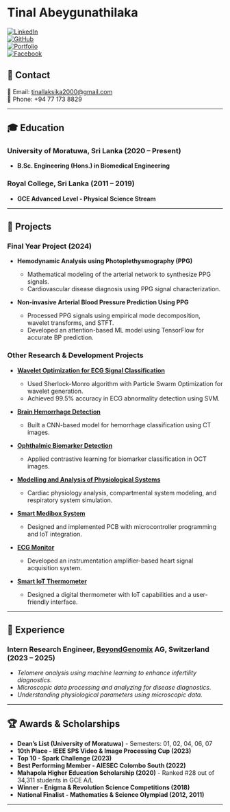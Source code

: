 # Tinal Abeygunathilaka

[![LinkedIn](https://img.shields.io/badge/LinkedIn-Profile-blue)](https://www.linkedin.com/in/tinal-laksika/)  
[![GitHub](https://img.shields.io/badge/GitHub-tinal28-lightgrey)](https://github.com/tinal28)  
[![Portfolio](https://img.shields.io/badge/Portfolio-Website-orange)](https://tinal.carrd.co/) <br />
[![Facebook](https://img.shields.io/badge/Facebook-Profile-blue)](https://www.facebook.com/tinal.laksika)

## 📧 Contact
📩 Email: [tinallaksika2000@gmail.com](mailto:tinallaksika2000@gmail.com)  
📱 Phone: +94 77 173 8829

---

## 🎓 Education
### University of Moratuwa, Sri Lanka (2020 – Present)
- **B.Sc. Engineering (Hons.) in Biomedical Engineering** 

### Royal College, Sri Lanka (2011 – 2019)
- **GCE Advanced Level - Physical Science Stream**

---

## 🚀 Projects
### **Final Year Project (2024)**
- **Hemodynamic Analysis using Photoplethysmography (PPG)**
  - Mathematical modeling of the arterial network to synthesize PPG signals.
  - Cardiovascular disease diagnosis using PPG signal characterization.

- **Non-invasive Arterial Blood Pressure Prediction Using PPG**
  - Processed PPG signals using empirical mode decomposition, wavelet transforms, and STFT.
  - Developed an attention-based ML model using TensorFlow for accurate BP prediction.

### **Other Research & Development Projects**
- [**Wavelet Optimization for ECG Signal Classification**](https://github.com/tinal28/A-wavelet-optimization-approach-for-ECG-signal-classification)
  - Used Sherlock-Monro algorithm with Particle Swarm Optimization for wavelet generation.
  - Achieved 99.5% accuracy in ECG abnormality detection using SVM.

- [**Brain Hemorrhage Detection**](https://github.com/tinal28/DEEP-LEARNING-BASED-BRAIN-HAEMORRHAGE-DETECTION-USING-CT-IMAGES)
  - Built a CNN-based model for hemorrhage classification using CT images.

- [**Ophthalmic Biomarker Detection**](https://github.com/tinal28/Ophthalmic-Biomarker-Detection)
  - Applied contrastive learning for biomarker classification in OCT images.

- [**Modelling and Analysis of Physiological Systems**](https://github.com/tinal28/Modelling-and-Analysis-of-Physiological-Systems)
  - Cardiac physiology analysis, compartmental system modeling, and respiratory system simulation.

- [**Smart Medibox System**](https://github.com/tinal28/medibox)
  - Designed and implemented PCB with microcontroller programming and IoT integration.

- [**ECG Monitor**](https://github.com/tinal28/ECG-Monitor)
  - Developed an instrumentation amplifier-based heart signal acquisition system.

- [**Smart IoT Thermometer**](https://github.com/tinal28/Thermometer-v2.0)
  - Designed a digital thermometer with IoT capabilities and a user-friendly interface.

---
## 💼 Experience
### Intern Research Engineer, [BeyondGenomix](https://www.beyondgenomix.com/) AG, Switzerland (2023 – 2025)
- *Telomere analysis using machine learning to enhance infertility diagnostics.*
- *Microscopic data processing and analyzing for disease diagnostics.*
- *Understanding physiological parameters using microscopic data.*
---


## 🏆 Awards & Scholarships
- **Dean’s List (University of Moratuwa)** - Semesters: 01, 02, 04, 06, 07
- **10th Place - IEEE SPS Video & Image Processing Cup (2023)**
- **Top 10 - Spark Challenge (2023)**
- **Best Performing Member - AIESEC Colombo South (2022)**
- **Mahapola Higher Education Scholarship (2020)** - Ranked #28 out of 34,311 students in GCE A/L
- **Winner - Enigma & Revolution Science Competitions (2018)**
- **National Finalist - Mathematics & Science Olympiad (2012, 2011)**

---

